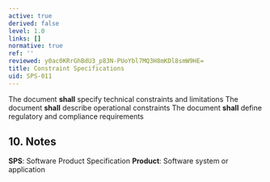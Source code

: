```yaml
---
active: true
derived: false
level: 1.0
links: []
normative: true
ref: ''
reviewed: y0ac0KRrGhBdU3_p83N-PUoYbl7MQ3H8mKDl8smW9HE=
title: Constraint Specifications
uid: SPS-011
---
```


The document **shall** specify technical constraints and limitations
The document **shall** describe operational constraints
The document **shall** define regulatory and compliance requirements

## 10. Notes
**SPS**: Software Product Specification
**Product**: Software system or application